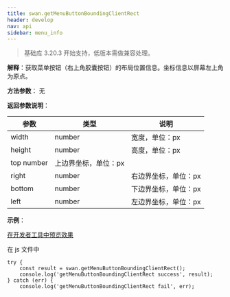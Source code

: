 ```yaml
---
title: swan.getMenuButtonBoundingClientRect
header: develop
nav: api
sidebar: menu_info
---
```



> 基础库 3.20.3 开始支持，低版本需做兼容处理。

**解释**：获取菜单按钮（右上角胶囊按钮）的布局位置信息。坐标信息以屏幕左上角为原点。

**方法参数**： 无

**返回参数说明**：

|参数	|类型	|说明|
|---|---|---|
|width|	number|	宽度，单位：px|
|height|	number|	高度，单位：px|
|top	number|	上边界坐标，单位：px|
|right	|number|	右边界坐标，单位：px|
|bottom|	number|	下边界坐标，单位：px|
|left	|number|	左边界坐标，单位：px|

**示例**：

<a href="swanide://fragment/b7950613332a792d444e4e4842d063291569477029937" title="在开发者工具中预览效果" target="_self">在开发者工具中预览效果</a>

在 js 文件中

```
try {
    const result = swan.getMenuButtonBoundingClientRect();
    console.log('getMenuButtonBoundingClientRect success', result);
} catch (err) {
    console.log('getMenuButtonBoundingClientRect fail', err);
    
```